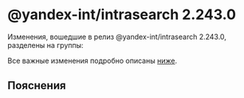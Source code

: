 # @yandex-int/intrasearch 2.243.0

<!-- ЧЕЛОВЕЧЕСКОЕ ВСТУПЛЕНИЕ -->

Изменения, вошедшие в релиз @yandex-int/intrasearch 2.243.0, разделены на группы:

Все важные изменения подробно описаны [ниже](#Пояснения).

## Пояснения

